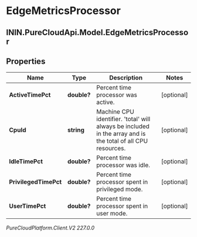 # EdgeMetricsProcessor

## ININ.PureCloudApi.Model.EdgeMetricsProcessor

## Properties

|Name | Type | Description | Notes|
|------------ | ------------- | ------------- | -------------|
| **ActiveTimePct** | **double?** | Percent time processor was active. | [optional] |
| **CpuId** | **string** | Machine CPU identifier. &#39;total&#39; will always be included in the array and is the total of all CPU resources. | [optional] |
| **IdleTimePct** | **double?** | Percent time processor was idle. | [optional] |
| **PrivilegedTimePct** | **double?** | Percent time processor spent in privileged mode. | [optional] |
| **UserTimePct** | **double?** | Percent time processor spent in user mode. | [optional] |



_PureCloudPlatform.Client.V2 227.0.0_
